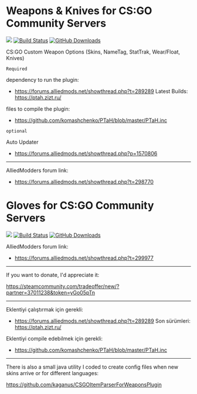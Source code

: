 # Weapons & Knives for CS:GO Community Servers

[![](https://img.shields.io/github/license/kgns/weapons.svg?style=flat-square)](https://github.com/kgns/weapons/blob/master/LICENSE)
[![Build Status](https://build.kgns.dev/job/csgo-weapons/badge/icon?style=flat-square)](https://build.kgns.dev/job/csgo-weapons)
[![GitHub Downloads](https://img.shields.io/github/downloads/kgns/weapons/total.svg?style=flat-square)](https://github.com/kgns/weapons/releases/latest)

CS:GO Custom Weapon Options (Skins, NameTag, StatTrak, Wear/Float, Knives)

``Required``

dependency to run the plugin:

- https://forums.alliedmods.net/showthread.php?t=289289 Latest Builds: https://ptah.zizt.ru/

files to compile the plugin:

- https://github.com/komashchenko/PTaH/blob/master/PTaH.inc

``optional``

Auto Updater

- https://forums.alliedmods.net/showthread.php?p=1570806

--------------------

AlliedModders forum link:

- https://forums.alliedmods.net/showthread.php?t=298770

# Gloves for CS:GO Community Servers

[![](https://img.shields.io/github/license/kgns/gloves.svg?style=flat-square)](https://github.com/kgns/gloves/blob/master/LICENSE)
[![Build Status](https://build.kgns.dev/job/csgo-gloves/badge/icon?style=flat-square)](https://build.kgns.dev/job/csgo-gloves)
[![GitHub Downloads](https://img.shields.io/github/downloads/kgns/gloves/total.svg?style=flat-square)](https://github.com/kgns/gloves/releases/latest)

AlliedModders forum link:

- https://forums.alliedmods.net/showthread.php?t=299977

--------------------

If you want to donate, I'd appreciate it:

https://steamcommunity.com/tradeoffer/new/?partner=37011238&token=yGo05pTn

--------------------

Eklentiyi çalıştırmak için gerekli:

- https://forums.alliedmods.net/showthread.php?t=289289 Son sürümleri: https://ptah.zizt.ru/

Eklentiyi compile edebilmek için gerekli:

- https://github.com/komashchenko/PTaH/blob/master/PTaH.inc

--------------------

There is also a small java utility I coded to create config files when new skins arrive or for different languages:

https://github.com/kaganus/CSGOItemParserForWeaponsPlugin
